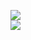 [![](https://img.shields.io/badge/Made%20With-Github%20Spray-lightgrey.svg?style=for-the-badge&logo=github)](https://github.com/Annihil/github-spray#25824)  
[![](https://i.imgur.com/2DrTn0Z.gif)](https://github.com/Annihil/github-spray)